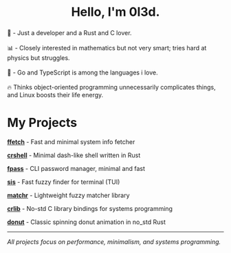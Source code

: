 <h1 align="center">Hello,  I'm 0l3d.</h1>

###

<p align="left">🦀 - Just a developer and a Rust and C lover. <br><br>📊 - Closely interested in mathematics but not very smart; tries hard at physics but struggles. <br><br>💎 - Go and TypeScript is among the languages i love.<br><br>🔥 Thinks object-oriented programming unnecessarily complicates things, and Linux boosts their life energy.</p>

###

# My Projects

[**ffetch**](https://github.com/0l3d/ffetch) - Fast and minimal system info fetcher

[**crshell**](https://github.com/0l3d/crshell) - Minimal dash-like shell written in Rust

[**fpass**](https://github.com/0l3d/fpass) - CLI password manager, minimal and fast

[**sis**](https://github.com/0l3d/search-in-sight) - Fast fuzzy finder for terminal (TUI)

[**matchr**](https://github.com/0l3d/matchr) - Lightweight fuzzy matcher library

[**crlib**](https://github.com/0l3d/crlib) - No-std C library bindings for systems programming

[**donut**](https://github.com/0l3d/donut) - Classic spinning donut animation in no_std Rust

---

*All projects focus on performance, minimalism, and systems programming.*
